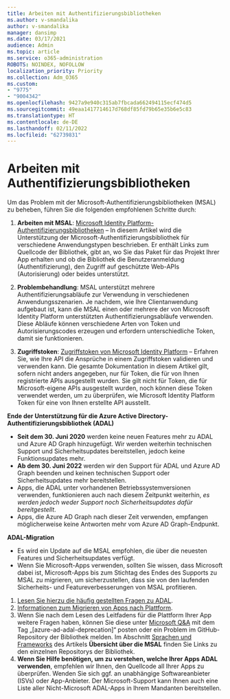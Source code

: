 ```yaml
---
title: Arbeiten mit Authentifizierungsbibliotheken
ms.author: v-smandalika
author: v-smandalika
manager: dansimp
ms.date: 03/17/2021
audience: Admin
ms.topic: article
ms.service: o365-administration
ROBOTS: NOINDEX, NOFOLLOW
localization_priority: Priority
ms.collection: Adm_O365
ms.custom:
- "9775"
- "9004342"
ms.openlocfilehash: 9427a9e940c315ab7fbcada662494115ecf474d5
ms.sourcegitcommit: 49eaa1417714617d768df85fd79b65e35b6e5c83
ms.translationtype: HT
ms.contentlocale: de-DE
ms.lasthandoff: 02/11/2022
ms.locfileid: "62739831"
---
```

# <a name="working-with-authentication-libraries"></a>Arbeiten mit Authentifizierungsbibliotheken

Um das Problem mit der Microsoft-Authentifizierungsbibliotheken (MSAL) zu beheben, führen Sie die folgenden empfohlenen Schritte durch:

1. **Arbeiten mit MSAL**: [Microsoft Identity Platform-Authentifizierungsbibliotheken](https://docs.microsoft.com/azure/active-directory/develop/reference-v2-libraries) – In diesem Artikel wird die Unterstützung der Microsoft-Authentifizierungsbibliothek für verschiedene Anwendungstypen beschrieben. Er enthält Links zum Quellcode der Bibliothek, gibt an, wo Sie das Paket für das Projekt Ihrer App erhalten und ob die Bibliothek die Benutzeranmeldung (Authentifizierung), den Zugriff auf geschützte Web-APIs (Autorisierung) oder beides unterstützt.

2. **Problembehandlung**: MSAL unterstützt mehrere Authentifizierungsabläufe zur Verwendung in verschiedenen Anwendungsszenarien. Je nachdem, wie Ihre Clientanwendung aufgebaut ist, kann die MSAL einen oder mehrere der von Microsoft Identity Platform unterstützten Authentifizierungsabläufe verwenden. Diese Abläufe können verschiedene Arten von Token und Autorisierungscodes erzeugen und erfordern unterschiedliche Token, damit sie funktionieren.

3. **Zugriffstoken**: [Zugriffstoken von Microsoft Identity Platform](https://docs.microsoft.com/azure/active-directory/develop/access-tokens) – Erfahren Sie, wie Ihre API die Ansprüche in einem Zugriffstoken validieren und verwenden kann. Die gesamte Dokumentation in diesem Artikel gilt, sofern nicht anders angegeben, nur für Token, die für von Ihnen registrierte APIs ausgestellt wurden. Sie gilt nicht für Token, die für Microsoft-eigene APIs ausgestellt wurden, noch können diese Token verwendet werden, um zu überprüfen, wie Microsoft Identity Platform Token für eine von Ihnen erstellte API ausstellt.

**Ende der Unterstützung für die Azure Active Directory-Authentifizierungsbibliothek (ADAL)**

- **Seit dem 30. Juni 2020** werden keine neuen Features mehr zu ADAL und Azure AD Graph hinzugefügt. Wir werden weiterhin technischen Support und Sicherheitsupdates bereitstellen, jedoch keine Funktionsupdates mehr.
- **Ab dem 30. Juni 2022** werden wir den Support für ADAL und Azure AD Graph beenden und keinen technischen Support oder Sicherheitsupdates mehr bereitstellen.
- Apps, die ADAL unter vorhandenen Betriebssystemversionen verwenden, funktionieren auch nach diesem Zeitpunkt weiterhin, *es werden jedoch weder Support noch Sicherheitsupdates dafür bereitgestellt*.
- Apps, die Azure AD Graph nach dieser Zeit verwenden, empfangen möglicherweise keine Antworten mehr vom Azure AD Graph-Endpunkt.

**ADAL-Migration**

- Es wird ein Update auf die MSAL empfohlen, die über die neuesten Features und Sicherheitsupdates verfügt.
- Wenn Sie Microsoft-Apps verwenden, sollten Sie wissen, dass Microsoft dabei ist, Microsoft-Apps bis zum Stichtag des Endes des Supports zu MSAL zu migrieren, um sicherzustellen, dass sie von den laufenden Sicherheits- und Featureverbesserungen von MSAL profitieren.

1. [Lesen Sie hierzu die häufig gestellten Fragen zu ADAL](https://docs.microsoft.com/azure/active-directory/develop/msal-migration#frequently-asked-questions-faq).
2. [Informationen zum Migrieren von Apps nach Plattform](https://docs.microsoft.com/azure/active-directory/develop/msal-migration#migration-guidance).
3. Wenn Sie nach dem Lesen des Leitfadens für die Plattform Ihrer App weitere Fragen haben, können Sie diese unter [Microsoft Q&A](https://docs.microsoft.com/answers/topics/azure-ad-adal-deprecation.html) mit dem Tag „[azure-ad-adal-deprecation]“ posten oder ein Problem im GitHub-Repository der Bibliothek melden. Im Abschnitt [Sprachen und Frameworks](https://docs.microsoft.com/azure/active-directory/develop/msal-overview#languages-and-frameworks) des Artikels **Übersicht über die MSAL** finden Sie Links zu den einzelnen Repositorys der Bibliothek.
4. **Wenn Sie Hilfe benötigen, um zu verstehen, welche Ihrer Apps ADAL verwenden**, empfehlen wir Ihnen, den Quellcode all Ihrer Apps zu überprüfen. Wenden Sie sich ggf. an unabhängige Softwareanbieter (ISVs) oder App-Anbieter. Der Microsoft-Support kann Ihnen auch eine Liste aller Nicht-Microsoft ADAL-Apps in Ihrem Mandanten bereitstellen.







